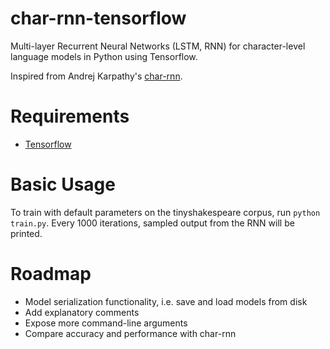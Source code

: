 # char-rnn-tensorflow
Multi-layer Recurrent Neural Networks (LSTM, RNN) for character-level language models in Python using Tensorflow.

Inspired from Andrej Karpathy's [char-rnn](https://github.com/karpathy/char-rnn).

# Requirements
- [Tensorflow](http://www.tensorflow.org)

# Basic Usage
To train with default parameters on the tinyshakespeare corpus, run `python train.py`.
Every 1000 iterations, sampled output from the RNN will be printed.

# Roadmap
- Model serialization functionality, i.e. save and load models from disk
- Add explanatory comments
- Expose more command-line arguments
- Compare accuracy and performance with char-rnn
